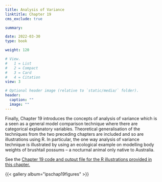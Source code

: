 ```yaml
---
title: Analysis of Variance
linktitle: Chapter 19
cms_exclude: true

summary: 

date: 2022-03-30
type: book

weight: 120

# View.
#   1 = List
#   2 = Compact
#   3 = Card
#   4 = Citation
view: 3

# Optional header image (relative to `static/media/` folder).
header:
  caption: ""
  image: ""
---
```

Finally,  Chapter 19  introduces the concepts of analysis of variance which is a seen as a general model comparison technique where there are categorical explanatory variables. Theoretical generalisation of the techniques from the two preceding chapters are included and so are illustrations using R.  In particular, the one way analysis of variance technique is illustrated by using an ecological example on modelling body weights of brushtail possums – a nocturnal animal  only native to Australia.
<p>
See the <a href="Chapter19.html"> Chapter 19 code and output file for the R illustrations provided in this chapter.</a>   

{{< gallery album="ipschap19figures" >}}
